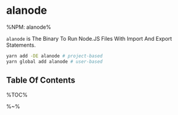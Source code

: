 # alanode

%NPM: alanode%

`alanode` is The Binary To Run Node.JS Files With Import And Export Statements.

```sh
yarn add -DE alanode # project-based
yarn global add alanode # user-based
```

## Table Of Contents

%TOC%

%~%